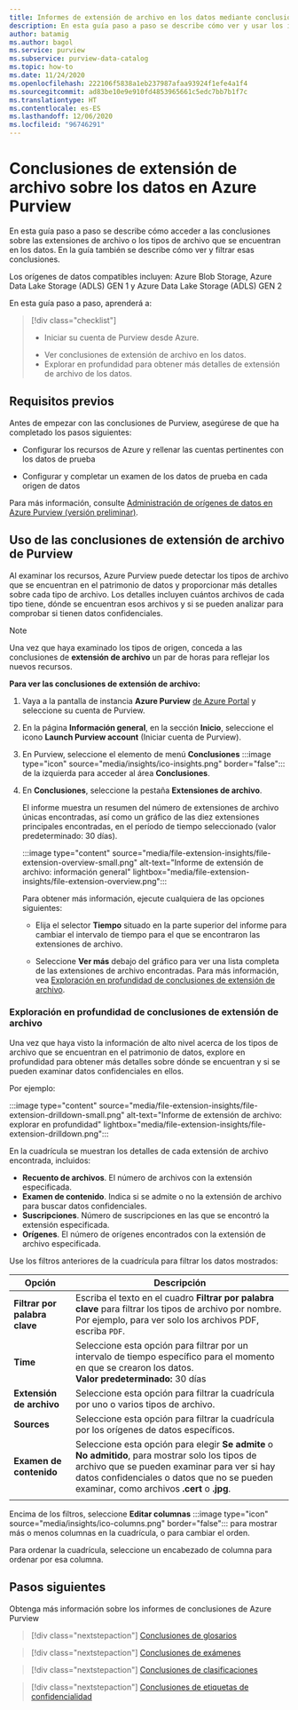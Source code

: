 ```yaml
---
title: Informes de extensión de archivo en los datos mediante conclusiones de Purview
description: En esta guía paso a paso se describe cómo ver y usar los informes de extensión de archivo de conclusiones de Purview en los datos.
author: batamig
ms.author: bagol
ms.service: purview
ms.subservice: purview-data-catalog
ms.topic: how-to
ms.date: 11/24/2020
ms.openlocfilehash: 222106f5838a1eb237987afaa93924f1efe4a1f4
ms.sourcegitcommit: ad83be10e9e910fd4853965661c5edc7bb7b1f7c
ms.translationtype: HT
ms.contentlocale: es-ES
ms.lasthandoff: 12/06/2020
ms.locfileid: "96746291"
---
```

# <a name="file-extension-insights-about-your-data-from-azure-purview"></a>Conclusiones de extensión de archivo sobre los datos en Azure Purview 

En esta guía paso a paso se describe cómo acceder a las conclusiones sobre las extensiones de archivo o los tipos de archivo que se encuentran en los datos. En la guía también se describe cómo ver y filtrar esas conclusiones.

Los orígenes de datos compatibles incluyen: Azure Blob Storage, Azure Data Lake Storage (ADLS) GEN 1 y Azure Data Lake Storage (ADLS) GEN 2

En esta guía paso a paso, aprenderá a:
> [!div class="checklist"]
> * Iniciar su cuenta de Purview desde Azure. 
> - Ver conclusiones de extensión de archivo en los datos.
> - Explorar en profundidad para obtener más detalles de extensión de archivo de los datos.

## <a name="prerequisites"></a>Requisitos previos 

Antes de empezar con las conclusiones de Purview, asegúrese de que ha completado los pasos siguientes:

- Configurar los recursos de Azure y rellenar las cuentas pertinentes con los datos de prueba

- Configurar y completar un examen de los datos de prueba en cada origen de datos

Para más información, consulte [Administración de orígenes de datos en Azure Purview (versión preliminar)](manage-data-sources.md).

## <a name="use-purview-file-extension-insights"></a>Uso de las conclusiones de extensión de archivo de Purview

Al examinar los recursos, Azure Purview puede detectar los tipos de archivo que se encuentran en el patrimonio de datos y proporcionar más detalles sobre cada tipo de archivo. Los detalles incluyen cuántos archivos de cada tipo tiene, dónde se encuentran esos archivos y si se pueden analizar para comprobar si tienen datos confidenciales.

> [!NOTE]
> Una vez que haya examinado los tipos de origen, conceda a las conclusiones de **extensión de archivo** un par de horas para reflejar los nuevos recursos.

**Para ver las conclusiones de extensión de archivo:**

1. Vaya a la pantalla de instancia **Azure Purview** [de Azure Portal](https://aka.ms/purviewportal) y seleccione su cuenta de Purview.

1. En la página **Información general**, en la sección **Inicio**, seleccione el icono **Launch Purview account** (Iniciar cuenta de Purview).

1. En Purview, seleccione el elemento de menú **Conclusiones** :::image type="icon" source="media/insights/ico-insights.png" border="false"::: de la izquierda para acceder al área **Conclusiones**.
    
1. En **Conclusiones**, seleccione la pestaña **Extensiones de archivo**.

    El informe muestra un resumen del número de extensiones de archivo únicas encontradas, así como un gráfico de las diez extensiones principales encontradas, en el período de tiempo seleccionado (valor predeterminado: 30 días).

    :::image type="content" source="media/file-extension-insights/file-extension-overview-small.png" alt-text="Informe de extensión de archivo: información general" lightbox="media/file-extension-insights/file-extension-overview.png":::

    Para obtener más información, ejecute cualquiera de las opciones siguientes:

    - Elija el selector **Tiempo** situado en la parte superior del informe para cambiar el intervalo de tiempo para el que se encontraron las extensiones de archivo.
    
    - Seleccione **Ver más** debajo del gráfico para ver una lista completa de las extensiones de archivo encontradas. Para más información, vea [Exploración en profundidad de conclusiones de extensión de archivo](#file-extension-insights-drilldown). 

### <a name="file-extension-insights-drilldown"></a>Exploración en profundidad de conclusiones de extensión de archivo

Una vez que haya visto la información de alto nivel acerca de los tipos de archivo que se encuentran en el patrimonio de datos, explore en profundidad para obtener más detalles sobre dónde se encuentran y si se pueden examinar datos confidenciales en ellos.

Por ejemplo:

:::image type="content" source="media/file-extension-insights/file-extension-drilldown-small.png" alt-text="Informe de extensión de archivo: explorar en profundidad" lightbox="media/file-extension-insights/file-extension-drilldown.png":::

En la cuadrícula se muestran los detalles de cada extensión de archivo encontrada, incluidos:

- **Recuento de archivos**. El número de archivos con la extensión especificada.
- **Examen de contenido**. Indica si se admite o no la extensión de archivo para buscar datos confidenciales.
- **Suscripciones**. Número de suscripciones en las que se encontró la extensión especificada.
- **Orígenes**. El número de orígenes encontrados con la extensión de archivo especificada.



Use los filtros anteriores de la cuadrícula para filtrar los datos mostrados:

|Opción  |Descripción  |
|---------|---------|
|**Filtrar por palabra clave**     |    Escriba el texto en el cuadro **Filtrar por palabra clave**  para filtrar los tipos de archivo por nombre. Por ejemplo, para ver solo los archivos PDF, escriba `PDF`.     |
|**Time**        | Seleccione esta opción para filtrar por un intervalo de tiempo específico para el momento en que se crearon los datos. <br>**Valor predeterminado:** 30 días  |
|**Extensión de archivo**     |Seleccione esta opción para filtrar la cuadrícula por uno o varios tipos de archivo.        |
|**Sources**    |Seleccione esta opción para filtrar la cuadrícula por los orígenes de datos específicos. |
|**Examen de contenido**     |Seleccione esta opción para elegir **Se admite** o **No admitido**, para mostrar solo los tipos de archivo que se pueden examinar para ver si hay datos confidenciales o datos que no se pueden examinar, como archivos **.cert** o **.jpg**. |
| | |

Encima de los filtros, seleccione **Editar columnas** :::image type="icon" source="media/insights/ico-columns.png" border="false"::: para mostrar más o menos columnas en la cuadrícula, o para cambiar el orden. 

Para ordenar la cuadrícula, seleccione un encabezado de columna para ordenar por esa columna.
## <a name="next-steps"></a>Pasos siguientes

Obtenga más información sobre los informes de conclusiones de Azure Purview
> [!div class="nextstepaction"]
> [Conclusiones de glosarios](glossary-insights.md)

> [!div class="nextstepaction"]
> [Conclusiones de exámenes](scan-insights.md)

> [!div class="nextstepaction"]
> [Conclusiones de clasificaciones](./classification-insights.md)

> [!div class="nextstepaction"]
> [Conclusiones de etiquetas de confidencialidad](sensitivity-insights.md)
